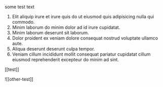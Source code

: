 some test text

1. Elit aliquip irure et irure quis do ut eiusmod quis adipisicing nulla qui commodo.
1. Minim laborum do minim dolor ad id irure cupidatat.
1. Minim laborum deserunt sit laborum.
1. Dolor proident ex veniam dolore consequat nostrud voluptate ullamco aute.
1. Aliqua deserunt deserunt culpa tempor.
1. Veniam cillum incididunt mollit consequat pariatur cupidatat cillum eiusmod reprehenderit excepteur do minim ad sint.

[[test]]

![[other-test]]
